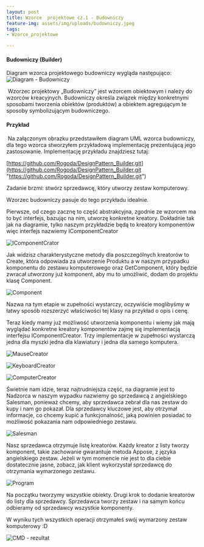 ```yaml
---
layout: post
title: Wzorce  projektowe cz.1 - Budowniczy
feature-img: assets/img/uploads/budowniczy.jpeg
tags:
- Wzorce_projektowe

---
```

#### Budowniczy (Builder)

Diagram wzorca projektowego budowniczy wygląda następująco:
![Diagram - Budowniczy](/assets/img/uploads/budowniczy-diagram.jpeg)

 Wzorzec projektowy „Budowniczy” jest wzorcem obiektowym i należy do wzorców kreacyjnych. Budowniczy określa związek między konkretnymi sposobami tworzenia obiektów (produktów) a obiektem agregującym te sposoby symbolizującym budowniczego.

#### Przykład

 Na załączonym obrazku przedstawiłem diagram UML wzorca budowniczy, dla tego wzorca stworzyłem przykładową implementację prezentującą jego zastosowanie. Implementację przykładu znajdziesz tutaj: 

[https://github.com/Rogoda/DesignPattern_Builder.git](https://github.com/Rogoda/DesignPattern_Builder.git "https://github.com/Rogoda/DesignPattern_Builder.git")

Zadanie brzmi: stwórz sprzedawcę, który utworzy zestaw komputerowy.

Wzorzec budowniczy pasuje do tego przykładu idealnie.

Pierwsze, od czego zacznę to część abstrakcyjna, zgodnie ze wzorcem ma to być interfejs, bazując na nim, utworzę konkretne kreatory. Dokładnie tak jak na diagramie, tylko naszym przykładzie będą to kreatory komponentów więc interfejs nazwiemy IComponentCreator

![IComponentCrator](/assets/img/uploads/icomponentcreator.jpeg)

Jak widzisz charakterystyczne metody dla poszczególnych kreatorów to Create, która odpowiada za utworzenie Produktu a w naszym przypadku komponentu do zestawu komputerowego oraz GetComponent, który będzie zwracał utworzony już komponent, aby mu to umożliwić, dodam do projektu klasę Component.

![Component](/assets/img/uploads/component.jpeg)

Nazwa na tym etapie w zupełności wystarczy, oczywiście moglibyśmy w łatwy sposób rozszerzyć właściwości tej klasy na przykład o opis i cenę.

Teraz kiedy mamy już możliwość utworzenia komponentu i wiemy jak mają wyglądać konkretne kreatory komponentów zajmę się implementacją interfejsu IComponentCreator. Trzy implementacje w zupełności wystarczą jedna dla myszki jedna dla klawiatury i jedna dla samego komputera.

![MauseCreator](/assets/img/uploads/mausecreator.jpeg)

![KeyboardCreator](/assets/img/uploads/keyboardcreator.jpeg)

![ComputerCreator](/assets/img/uploads/computercreator.jpeg)

Świetnie nam idzie, teraz najtrudniejsza część, na diagramie jest to Nadzorca w naszym wypadku nazwiemy go sprzedawcą z angielskiego Salesman, ponieważ chcemy, aby sprzedawca zebrał dla nas zestaw do kupy i nam go pokazał.
Dla sprzedawcy kluczowe jest, aby otrzymał informacje, co chcemy kupić a funkcjonalność, jaką powinien posiadać to możliwość pokazania nam odpowiedniego zestawu.

![Salesman](/assets/img/uploads/salesman.jpeg)

Nasz sprzedawca otrzymuje listę kreatorów. Każdy kreator z listy tworzy komponent, takie zachowanie gwarantuje metoda Appose, z języka angielskiego zestaw. Jeżeli w tym momencie nie jest to dla ciebie dostatecznie jasne, zobacz, jak klient wykorzystał sprzedawcę do otrzymania wymarzonego zestawu.

![Program](/assets/img/uploads/budowniczy-program.jpeg)

Na początku tworzymy wszystkie obiekty. Drugi krok to dodanie kreatorów do listy dla sprzedawcy. Sprzedawca tworzy zestaw i na samym końcu odbieramy od sprzedawcy wszystkie komponenty.

W wyniku tych wszystkich operacji otrzymałeś swój wymarzony zestaw komputerowy :D

![CMD - rezultat](/assets/img/uploads/budowniczy-cmd.jpeg)